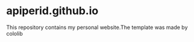 # apiperid.github.io
 
This repository contains my personal website.The template was made by cololib <a href="https://colorlib.com/"></a>
